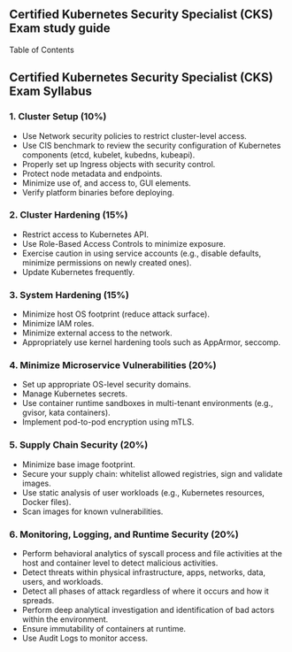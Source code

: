 
<h2> Certified Kubernetes Security Specialist (CKS) Exam study guide </h2>
Table of Contents

## Certified Kubernetes Security Specialist (CKS) Exam Syllabus

### 1. Cluster Setup (10%)
- Use Network security policies to restrict cluster-level access.
- Use CIS benchmark to review the security configuration of Kubernetes components (etcd, kubelet, kubedns, kubeapi).
- Properly set up Ingress objects with security control.
- Protect node metadata and endpoints.
- Minimize use of, and access to, GUI elements.
- Verify platform binaries before deploying.

### 2. Cluster Hardening (15%)
- Restrict access to Kubernetes API.
- Use Role-Based Access Controls to minimize exposure.
- Exercise caution in using service accounts (e.g., disable defaults, minimize permissions on newly created ones).
- Update Kubernetes frequently.

### 3. System Hardening (15%)
- Minimize host OS footprint (reduce attack surface).
- Minimize IAM roles.
- Minimize external access to the network.
- Appropriately use kernel hardening tools such as AppArmor, seccomp.

### 4. Minimize Microservice Vulnerabilities (20%)
- Set up appropriate OS-level security domains.
- Manage Kubernetes secrets.
- Use container runtime sandboxes in multi-tenant environments (e.g., gvisor, kata containers).
- Implement pod-to-pod encryption using mTLS.

### 5. Supply Chain Security (20%)
- Minimize base image footprint.
- Secure your supply chain: whitelist allowed registries, sign and validate images.
- Use static analysis of user workloads (e.g., Kubernetes resources, Docker files).
- Scan images for known vulnerabilities.

### 6. Monitoring, Logging, and Runtime Security (20%)
- Perform behavioral analytics of syscall process and file activities at the host and container level to detect malicious activities.
- Detect threats within physical infrastructure, apps, networks, data, users, and workloads.
- Detect all phases of attack regardless of where it occurs and how it spreads.
- Perform deep analytical investigation and identification of bad actors within the environment.
- Ensure immutability of containers at runtime.
- Use Audit Logs to monitor access.




